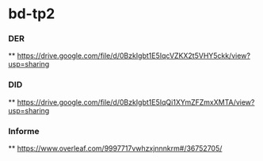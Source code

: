 # bd-tp2

### DER 

** https://drive.google.com/file/d/0BzkIgbt1E5IqcVZKX2t5VHY5ckk/view?usp=sharing

### DID

** https://drive.google.com/file/d/0BzkIgbt1E5IqQi1XYmZFZmxXMTA/view?usp=sharing

### Informe

** https://www.overleaf.com/9997717vwhzxjnnnkrm#/36752705/
